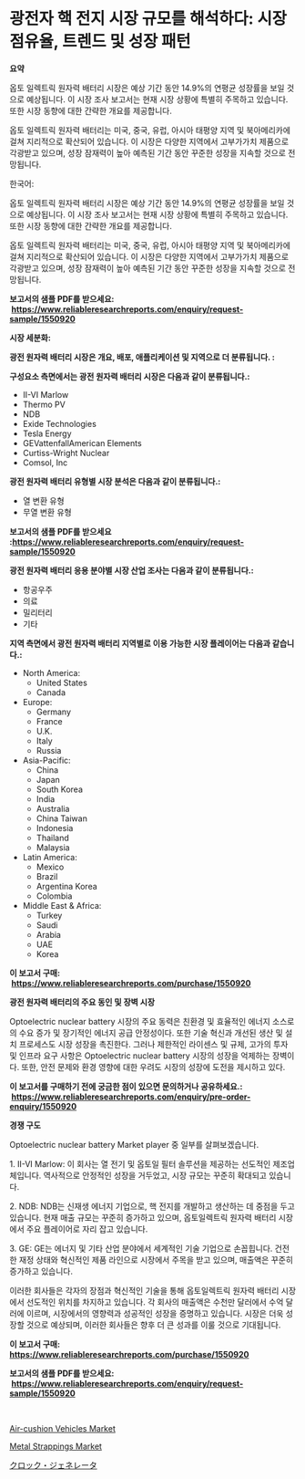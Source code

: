 <p><h1>광전자 핵 전지 시장 규모를 해석하다: 시장 점유율, 트렌드 및 성장 패턴</h1></p><p><strong>요약</strong></p>
<p><p>옵토 일렉트릭 원자력 배터리 시장은 예상 기간 동안 14.9%의 연평균 성장률을 보일 것으로 예상됩니다. 이 시장 조사 보고서는 현재 시장 상황에 특별히 주목하고 있습니다. 또한 시장 동향에 대한 간략한 개요를 제공합니다.</p><p>옵토 일렉트릭 원자력 배터리는 미국, 중국, 유럽, 아시아 태평양 지역 및 북아메리카에 걸쳐 지리적으로 확산되어 있습니다. 이 시장은 다양한 지역에서 고부가가치 제품으로 각광받고 있으며, 성장 잠재력이 높아 예측된 기간 동안 꾸준한 성장을 지속할 것으로 전망됩니다.</p><p>한국어:</p><p>옵토 일렉트릭 원자력 배터리 시장은 예상 기간 동안 14.9%의 연평균 성장률을 보일 것으로 예상됩니다. 이 시장 조사 보고서는 현재 시장 상황에 특별히 주목하고 있습니다. 또한 시장 동향에 대한 간략한 개요를 제공합니다.</p><p>옵토 일렉트릭 원자력 배터리는 미국, 중국, 유럽, 아시아 태평양 지역 및 북아메리카에 걸쳐 지리적으로 확산되어 있습니다. 이 시장은 다양한 지역에서 고부가가치 제품으로 각광받고 있으며, 성장 잠재력이 높아 예측된 기간 동안 꾸준한 성장을 지속할 것으로 전망됩니다.</p></p>
<p><strong>보고서의 샘플 PDF를 받으세요: &nbsp;<a href="https://www.reliableresearchreports.com/enquiry/request-sample/1550920">https://www.reliableresearchreports.com/enquiry/request-sample/1550920</a></strong></p>
<p><strong>시장 세분화:</strong></p>
<p><strong> 광전 원자력 배터리 시장은 개요, 배포, 애플리케이션 및 지역으로 더 분류됩니다. :</strong></p>
<p><strong>구성요소 측면에서는 광전 원자력 배터리 시장은 다음과 같이 분류됩니다.:</strong></p>
<p><ul><li>II-VI Marlow</li><li>Thermo PV</li><li>NDB</li><li>Exide Technologies</li><li>Tesla Energy</li><li>GEVattenfallAmerican Elements</li><li>Curtiss-Wright Nuclear</li><li>Comsol, Inc</li></ul></p>
<p><strong> 광전 원자력 배터리 유형별 시장 분석은 다음과 같이 분류됩니다.:</strong></p>
<p><ul><li>열 변환 유형</li><li>무열 변환 유형</li></ul></p>
<p><strong>보고서의 샘플 PDF를 받으세요 :<a href="https://www.reliableresearchreports.com/enquiry/request-sample/1550920">https://www.reliableresearchreports.com/enquiry/request-sample/1550920</a></strong></p>
<p><strong> 광전 원자력 배터리 응용 분야별 시장 산업 조사는 다음과 같이 분류됩니다.:</strong></p>
<p><ul><li>항공우주</li><li>의료</li><li>밀리터리</li><li>기타</li></ul></p>
<p><strong>지역 측면에서 광전 원자력 배터리 지역별로 이용 가능한 시장 플레이어는 다음과 같습니다.:</strong></p>
<p><ul>
    <li>
        North America:
        <ul>
            <li>United States</li>
            <li>Canada</li>
        </ul>
    </li>
    <li>
        Europe:
        <ul>
            <li>Germany</li>
            <li>France</li>
            <li>U.K.</li>
            <li>Italy</li>
            <li>Russia</li>
        </ul>
    </li>
    <li>
        Asia-Pacific:
        <ul>
            <li>China</li>
            <li>Japan</li>
            <li>South Korea</li>
            <li>India</li>
            <li>Australia</li>
            <li>China Taiwan</li>
            <li>Indonesia</li>
            <li>Thailand</li>
            <li>Malaysia</li>
        </ul>
    </li>
    <li>
        Latin America:
        <ul>
            <li>Mexico</li>
            <li>Brazil</li>
            <li>Argentina Korea</li>
            <li>Colombia</li>
        </ul>
    </li>
    <li>
        Middle East & Africa:
        <ul>
            <li>Turkey</li>
            <li>Saudi</li>
            <li>Arabia</li>
            <li>UAE</li>
            <li>Korea</li>
        </ul>
    </li>
    </ul></p>
<p><strong>이 보고서 구매: &nbsp;<a href="https://www.reliableresearchreports.com/purchase/1550920">https://www.reliableresearchreports.com/purchase/1550920</a></strong></p>
<p><strong>광전 원자력 배터리의 주요 동인 및 장벽 시장</strong></p>
<p><p>Optoelectric nuclear battery 시장의 주요 동력은 친환경 및 효율적인 에너지 소스로의 수요 증가 및 장기적인 에너지 공급 안정성이다. 또한 기술 혁신과 개선된 생산 및 설치 프로세스도 시장 성장을 촉진한다. 그러나 제한적인 라이센스 및 규제, 고가의 투자 및 인프라 요구 사항은 Optoelectric nuclear battery 시장의 성장을 억제하는 장벽이다. 또한, 안전 문제와 환경 영향에 대한 우려도 시장의 성장에 도전을 제시하고 있다.</p></p>
<p><strong>이 보고서를 구매하기 전에 궁금한 점이 있으면 문의하거나 공유하세요.: &nbsp;<a href="https://www.reliableresearchreports.com/enquiry/pre-order-enquiry/1550920">https://www.reliableresearchreports.com/enquiry/pre-order-enquiry/1550920</a></strong></p>
<p><strong>경쟁 구도</strong></p>
<p><p>Optoelectric nuclear battery Market player 중 일부를 살펴보겠습니다. </p><p>1. II-VI Marlow: 이 회사는 열 전기 및 옵토일 필터 솔루션을 제공하는 선도적인 제조업체입니다. 역사적으로 안정적인 성장을 거두었고, 시장 규모는 꾸준히 확대되고 있습니다. </p><p>2. NDB: NDB는 신재생 에너지 기업으로, 핵 전지를 개발하고 생산하는 데 중점을 두고 있습니다. 현재 매출 규모는 꾸준히 증가하고 있으며, 옵토일렉트릭 원자력 배터리 시장에서 주요 플레이어로 자리 잡고 있습니다. </p><p>3. GE: GE는 에너지 및 기타 산업 분야에서 세계적인 기술 기업으로 손꼽힙니다. 건전한 재정 상태와 혁신적인 제품 라인으로 시장에서 주목을 받고 있으며, 매출액은 꾸준히 증가하고 있습니다. </p><p>이러한 회사들은 각자의 장점과 혁신적인 기술을 통해 옵토일렉트릭 원자력 배터리 시장에서 선도적인 위치를 차지하고 있습니다. 각 회사의 매출액은 수천만 달러에서 수억 달러에 이르며, 시장에서의 영향력과 성공적인 성장을 증명하고 있습니다. 시장은 더욱 성장할 것으로 예상되며, 이러한 회사들은 향후 더 큰 성과를 이룰 것으로 기대됩니다.</p></p>
<p><strong>이 보고서 구매: &nbsp; <a href="https://www.reliableresearchreports.com/purchase/1550920">https://www.reliableresearchreports.com/purchase/1550920</a></strong></p>
<p><strong>보고서의 샘플 PDF를 받으세요: &nbsp;<a href="https://www.reliableresearchreports.com/enquiry/request-sample/1550920">https://www.reliableresearchreports.com/enquiry/request-sample/1550920</a></strong><strong></strong></p>
<p>&nbsp;</p>
<p><p><a href="https://fuschia-pecorino-a6d.notion.site/Air-cushion-Vehicles-Market-Furnish-Information-about-Market-Size-Market-Share-Market-Dynamics-an-46fb0d28179d4a5f8cd1d18a7ad9ff94">Air-cushion Vehicles Market</a></p><p><a href="https://five-trouble-98a.notion.site/Metal-Strappings-Market-Size-2024-2031-Global-Industrial-Analysis-Key-Geographical-Regions-Marke-ea6320a78b824ff08bf40fb097c9fb09">Metal Strappings Market</a></p><p><a href="https://medium.com/@rusty-marie2024/%E3%82%AF%E3%83%AD%E3%83%83%E3%82%AF%E3%82%B8%E3%82%A7%E3%83%8D%E3%83%AC%E3%83%BC%E3%82%BF%E5%B8%82%E5%A0%B4%E3%81%AE%E8%A6%8F%E6%A8%A1-%E5%B8%82%E5%A0%B4%E8%A6%8B%E9%80%9A%E3%81%97%E3%81%A8%E5%B8%82%E5%A0%B4%E4%BA%88%E6%B8%AC-2024%E5%B9%B4%E3%81%8B%E3%82%892031%E5%B9%B4%E3%81%BE%E3%81%A7-272dea4374dd">クロック・ジェネレータ</a></p></p>